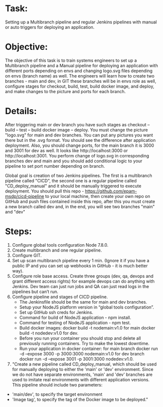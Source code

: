 # Task:
Setting up a Multibranch pipeline and regular Jenkins pipelines with manual or auto triggers for deploying an application.

# Objective:

The objective of this task is to train systems engineers to set up a Multibranch pipeline and a Manual pipeline for deploying an application with different ports depending on envs and changing logo.svg files depending on envs (branch name) as well. The engineers will learn how to create two branches - main and dev, in GIT these branches will be in envs role as well, configure stages for checkout, build, test, build docker image, and deploy, and make changes to the picture and ports for each branch.

# Details:
After triggering main or dev branch you have such stages as checkout – build – test – build docker image – deploy. You must change the picture "logo.svg" for main and dev branches. You can put any pictures you want there but in the .svg format. You should see the difference after application deployment. Also, you should change ports, for the main branch it is 3000 and 3001 for dev as well. It looks like http://localhost:3000 or http://localhost:3001. You perform change of logo.svg in corresponding branches dev and main and you should add conditional logic to your pipeline to set port number depending on branch.

Global goal is creation of two Jenkins pipelines. The first is a multibranch pipeline called "CICD", the second one is a regular pipeline called "CD_deploy_manual" and it should be manually triggered to execute deployment. You should pull this repo - https://github.com/epam-msdp/cicd-pipeline to your local machine, then create your own repo on GitHub and push files contained inside this repo, after this you must create a new branch called dev and, in the end, you will see two branches "main" and "dev"

# Steps:

1. Configure global tools configuration Node 7.8.0.
2. Create multibranch and one regular pipeline.
3. Configure GIT.
4. Set up scan multibranch pipeline every 1 min. (Ignore it if you have a public IP and you can set up webhooks in GitHub - it is much better way).
5. Configure role base access. Create three groups (dev, qa, devops and grant different access rights) for example devops can do anything with Jenkins. Dev team can just run jobs and QA can just read logs in the pipelines but can’t run.
6. Configure pipeline and stages of CICD pipeline.
   * The Jenkinsfile should be the same for main and dev branches.
   * Setup your NodeJS platform version in “global tools configuration”.
   * Set up GitHub ssh creds for Jenkins.
   * Command for build of NodeJS application - npm install.
   * Command for testing of NodeJS application - npm test.
   * Build docker images:
     docker build -t nodemain:v1.0 for main
     docker build -t nodedev:v1.0 for dev.
   * Before you run your container you should stop and delete all previously running containers. Try to make the lowest downtime.
   * Run your application in docker container:
     for main branch docker run -d –expose 3000 -p 3000:3000 nodemain:v1.0
     for dev branch docker run -d –expose 3001 -p 3001:3000 nodedev:v1.0.
7.  "Create a new pipeline called CD_deploy_manual, which should be used for manually deploying to either the 'main' or 'dev' environment. Since we do not have separate environments, 'main' and 'dev' branches are used to imitate real environments with different application versions. This pipeline should include two parameters:
   * 'main/dev', to specify the target environment
   * 'Image tag', to specify the tag of the Docker image to be deployed."

